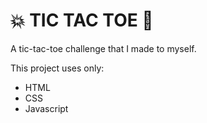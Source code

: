 ﻿# :boom: TIC TAC TOE :dash:

 A tic-tac-toe challenge that I made to myself.

This project uses only:
- HTML
- CSS
- Javascript


